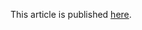This article is published [here](https://dgolovin-dev.github.io/article-processing-big-numeric-arrays-in-python/).
